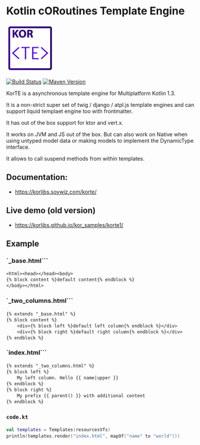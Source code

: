 # Kotlin cORoutines Template Engine

![](https://raw.githubusercontent.com/korlibs/korlibs-logos/master/128/korte.png)

[![Build Status](https://travis-ci.org/korlibs/korte.svg?branch=master)](https://travis-ci.org/korlibs/korte)
[![Maven Version](https://img.shields.io/github/tag/korlibs/korte.svg?style=flat&label=maven)](http://search.maven.org/#search%7Cga%7C1%7Ca%3A%22korte%22)

KorTE is a asynchronous template engine for Multiplatform Kotlin 1.3.

It is a non-strict super set of twig / django / atpl.js template engines and can support liquid templaet engine too with frontmatter.

It has out of the box support for ktor and vert.x.

It works on JVM and JS out of the box. But can also work on Native when using untyped model data or making models to implement the DynamicType interface.

It allows to call suspend methods from within templates.

## Documentation:

* <https://korlibs.soywiz.com/korte/>

## Live demo (old version)

* <https://korlibs.github.io/kor_samples/korte1/>

## Example

### `_base.html```
```liquid
<html><head></head><body>
{% block content %}default content{% endblock %}
</body></html>
```

### `_two_columns.html```
```liquid
{% extends "_base.html" %}
{% block content %}
    <div>{% block left %}default left column{% endblock %}</div>
    <div>{% block right %}default right column{% endblock %}</div>
{% endblock %}
```

### `index.html```
```liquid
{% extends "_two_columns.html" %}
{% block left %}
    My left column. Hello {{ name|upper }}
{% endblock %}
{% block right %}
    My prefix {{ parent() }} with additional content
{% endblock %}
```

### `code.kt`

```kotlin
val templates = Templates(resourcesVfs)
println(templates.render("index.html", mapOf("name" to "world")))
```